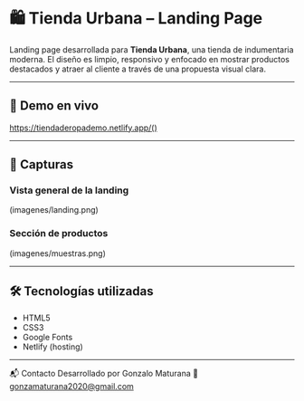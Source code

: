 # 🛍️ Tienda Urbana – Landing Page

Landing page desarrollada para **Tienda Urbana**, una tienda de indumentaria moderna. El diseño es limpio, responsivo y enfocado en mostrar productos destacados y atraer al cliente a través de una propuesta visual clara.

---

## 🔗 Demo en vivo

https://tiendaderopademo.netlify.app/()


---

## 📸 Capturas

### Vista general de la landing

(imagenes/landing.png)

### Sección de productos

(imagenes/muestras.png)

---

## 🛠️ Tecnologías utilizadas

- HTML5
- CSS3
- Google Fonts
- Netlify (hosting)

---
📬 Contacto
Desarrollado por Gonzalo Maturana
📧 gonzamaturana2020@gmail.com

